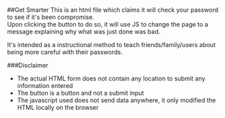 ##Get Smarter
This is an html file which claims it will check your password to see if it's been compromise.  
Upon clicking the button to do so, it will use JS to change the page to a message explaining why what was just done was bad.

It's intended as a instructional method to teach friends/family/users about being more careful with their passwords.

###Disclaimer  
* The actual HTML form does not contain any location to submit any information entered  
* The button is a button and not a submit input  
* The javascript used does not send data anywhere, it only modified the HTML locally on the browser
